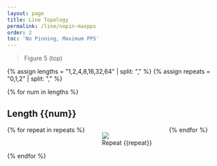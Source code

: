 ```yaml
---
layout: page
title: Line Topology
permalink: /line/nopin-maxpps
order: 2
toc: 'No Pinning, Maximum PPS'
---
```


> Figure 5 (top)

{% assign lengths = "1,2,4,8,16,32,64" | split: "," %}
{% assign repeats = "0,1,2" | split: "," %}

{% for num in lengths %}

<h2>Length {{num}}</h2>

<div style="display: flex;">
{% for repeat in repeats %}

<figure>
<img src="../assets/svg/lines/no-pin-max/{{num}}/hdr-histogram-latencies-repeat-{{repeat}}.svg">
<figcaption style="display: flex; justify-content: center;">Repeat {{repeat}}</figcaption>
</figure>
{% endfor %}

</div>
{% endfor %}

